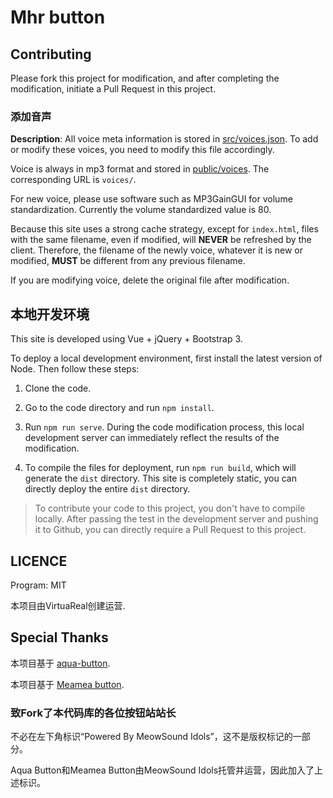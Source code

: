 # Mhr button

## Contributing

Please fork this project for modification, and after completing the modification, initiate a Pull Request in this project.

### 添加音声

**Description**: All voice meta information is stored in [src/voices.json](src/voices.json). To add or modify these voices, you need to modify this file accordingly.

Voice is always in mp3 format and stored in [public/voices](public/voices). The corresponding URL is `voices/`.

For new voice, please use software such as MP3GainGUI for volume standardization. Currently the volume standardized value is 80.

Because this site uses a strong cache strategy, except for `index.html`, files with the same filename, even if modified, will **NEVER** be refreshed by the client. Therefore, the filename of the newly voice, whatever it is new or modified, **MUST** be different from any previous filename.

If you are modifying voice, delete the original file after modification.

## 本地开发环境

This site is developed using Vue + jQuery + Bootstrap 3.

To deploy a local development environment, first install the latest version of Node. Then follow these steps:

1. Clone the code.

2. Go to the code directory and run `npm install`.

3. Run `npm run serve`. During the code modification process, this local development server can immediately reflect the results of the modification.

4. To compile the files for deployment, run `npm run build`, which will generate the `dist` directory. This site is completely static, you can directly deploy the entire `dist` directory.

> To contribute your code to this project, you don't have to compile locally. After passing the test in the development server and pushing it to Github, you can directly require a Pull Request to this project.

## LICENCE

Program: MIT

本项目由VirtuaReal创建运营.

## Special Thanks

本项目基于 [aqua-button](https://github.com/zyzsdy/aqua-button).

本项目基于 [Meamea button](https://github.com/zyzsdy/meamea-button).

### 致Fork了本代码库的各位按钮站站长

不必在左下角标识“Powered By MeowSound Idols”，这不是版权标记的一部分。

Aqua Button和Meamea Button由MeowSound Idols托管并运营，因此加入了上述标识。



